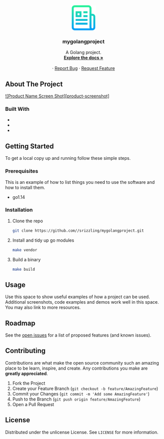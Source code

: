 <!-- PROJECT LOGO -->
<br />
<p align="center">
  <a href="https://github.com/srizzling/mygolangproject">
    <img src="images/logo.png" alt="Logo" width="80" height="80">
  </a>

  <h3 align="center">mygolangproject</h3>

  <p align="center">
    A Golang project.
    <br />
    <a href="https://github.com/srizzling/mygolangproject"><strong>Explore the docs »</strong></a>
    <br />
    <br />
    ·
    <a href="https://github.com//srizzling/mygolangproject"/issues">Report Bug</a>
    ·
    <a href="https://github.com/srizzling/mygolangproject/issues">Request Feature</a>
  </p>
</p>

<!-- ABOUT THE PROJECT -->

## About The Project

[![Product Name Screen Shot][product-screenshot]](https://example.com)

### Built With

- []()
- []()
- []()

## Getting Started

To get a local copy up and running follow these simple steps.

### Prerequisites

This is an example of how to list things you need to use the software and how to install them.

- go1.14

### Installation

1. Clone the repo
   ```sh
   git clone https://github.com//srizzling/mygolangproject.git
   ```
2. Install and tidy up go modules
   ```sh
   make vendor
   ```
3. Build a binary
   ```sh
   make build
   ```

## Usage

Use this space to show useful examples of how a project can be used. Additional screenshots, code examples and demos work well in this space. You may also link to more resources.

## Roadmap

See the [open issues](https://github.com/srizzling/mygolangproject/issues) for a list of proposed features (and known issues).

## Contributing

Contributions are what make the open source community such an amazing place to be learn, inspire, and create. Any contributions you make are **greatly appreciated**.

1. Fork the Project
2. Create your Feature Branch (`git checkout -b feature/AmazingFeature`)
3. Commit your Changes (`git commit -m 'Add some AmazingFeature'`)
4. Push to the Branch (`git push origin feature/AmazingFeature`)
5. Open a Pull Request

## License

Distributed under the unlicense License. See `LICENSE` for more information.
